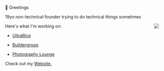 👋 Greetings


19yo non-technical founder trying to do technical things sometimes

<a href="https://discord.com/users/397142169506414592">
  <img src="https://lanyard-profile-readme.vercel.app/api/397142169506414592" align="right" />
</a>

Here's what I'm working on:

- [UltraRice](https://ultrarice.org)

- [Buildergroop](https://buildergroop.com)

- [Photography Lounge](https://discord.gg/photography)

Check out my [Website.](https://aridutilh.com)
